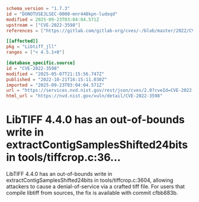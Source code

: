 ```toml
schema_version = "1.7.3"
id = "DONOTUSEJLSEC-0000-mnr448kpn-ludoqd"
modified = 2025-09-23T03:04:04.571Z
upstream = ["CVE-2022-3598"]
references = ["https://gitlab.com/gitlab-org/cves/-/blob/master/2022/CVE-2022-3598.json", "https://gitlab.com/libtiff/libtiff/-/commit/cfbb883bf6ea7bedcb04177cc4e52d304522fdff", "https://gitlab.com/libtiff/libtiff/-/issues/435", "https://lists.debian.org/debian-lts-announce/2023/01/msg00018.html", "https://security.netapp.com/advisory/ntap-20230110-0001/", "https://gitlab.com/gitlab-org/cves/-/blob/master/2022/CVE-2022-3598.json", "https://gitlab.com/libtiff/libtiff/-/commit/cfbb883bf6ea7bedcb04177cc4e52d304522fdff", "https://gitlab.com/libtiff/libtiff/-/issues/435", "https://lists.debian.org/debian-lts-announce/2023/01/msg00018.html", "https://security.netapp.com/advisory/ntap-20230110-0001/"]

[[affected]]
pkg = "Libtiff_jll"
ranges = ["< 4.5.1+0"]

[database_specific.source]
id = "CVE-2022-3598"
modified = "2025-05-07T21:15:56.747Z"
published = "2022-10-21T16:15:11.030Z"
imported = "2025-09-23T03:04:04.571Z"
url = "https://services.nvd.nist.gov/rest/json/cves/2.0?cveId=CVE-2022-3598"
html_url = "https://nvd.nist.gov/vuln/detail/CVE-2022-3598"
```

# LibTIFF 4.4.0 has an out-of-bounds write in extractContigSamplesShifted24bits in tools/tiffcrop.c:36...

LibTIFF 4.4.0 has an out-of-bounds write in extractContigSamplesShifted24bits in tools/tiffcrop.c:3604, allowing attackers to cause a denial-of-service via a crafted tiff file. For users that compile libtiff from sources, the fix is available with commit cfbb883b.

